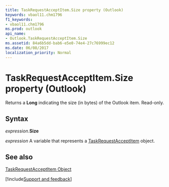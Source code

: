 ```yaml
---
title: TaskRequestAcceptItem.Size property (Outlook)
keywords: vbaol11.chm1796
f1_keywords:
- vbaol11.chm1796
ms.prod: outlook
api_name:
- Outlook.TaskRequestAcceptItem.Size
ms.assetid: 84a6b5dd-bab6-e5e0-74e4-27c76999ec12
ms.date: 06/08/2017
localization_priority: Normal
---
```



# TaskRequestAcceptItem.Size property (Outlook)

Returns a  **Long** indicating the size (in bytes) of the Outlook item. Read-only.


## Syntax

_expression_.**Size**

_expression_ A variable that represents a [TaskRequestAcceptItem](Outlook.TaskRequestAcceptItem.md) object.


## See also


[TaskRequestAcceptItem Object](Outlook.TaskRequestAcceptItem.md)

[!include[Support and feedback](~/includes/feedback-boilerplate.md)]